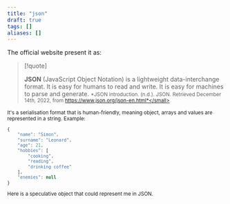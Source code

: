 ```yaml
---
title: "json"
draft: true
tags: []
aliases: []
---
```


The official website present it as:

> [!quote]
>
> **JSON** (JavaScript Object Notation) is a lightweight data-interchange format. It is easy for humans to read and write. It is easy for machines to parse and generate.
> <small>*JSON introduction. (n.d.). JSON. Retrieved December 14th, 2022, from https://www.json.org/json-en.html*</small>

It's a serialisation format that is human-friendly, meaning object, arrays and values are represented in a string. Example:

```js
{
	"name": "Simon",
	"surname": "Leonard",
	"age": 21,
	"hobbies": [
		"cooking",
		"reading",
		"drinking coffee"
	],
	"enemies": null
}
```

Here is a speculative object that could represent me in JSON.
